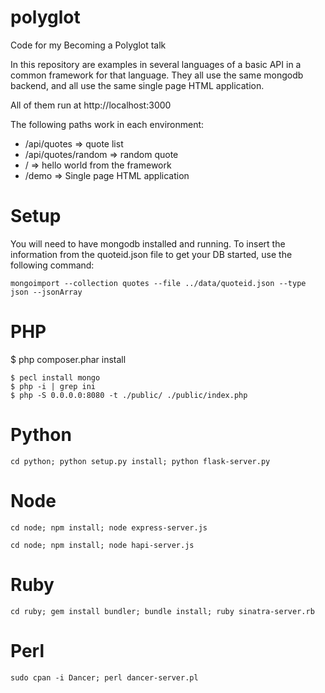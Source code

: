 # polyglot
Code for my Becoming a Polyglot talk

In this repository are examples in several languages of a basic API in a common framework for that language.  They all use the same mongodb backend, and all use the same single page HTML application.

All of them run at http://localhost:3000

The following paths work in each environment:
* /api/quotes => quote list
* /api/quotes/random => random quote
* / => hello world from the framework
* /demo => Single page HTML application

# Setup
You will need to have mongodb installed and running.  To insert the information from the quoteid.json file to get your DB started, use the following command:

`mongoimport --collection quotes --file ../data/quoteid.json --type json --jsonArray`

# PHP
$ php composer.phar install 
```
$ pecl install mongo
$ php -i | grep ini
$ php -S 0.0.0.0:8080 -t ./public/ ./public/index.php
```

# Python
`cd python; python setup.py install; python flask-server.py`

# Node
`cd node; npm install; node express-server.js`

`cd node; npm install; node hapi-server.js`

# Ruby
`cd ruby; gem install bundler; bundle install; ruby sinatra-server.rb`

# Perl
`sudo cpan -i Dancer; perl dancer-server.pl`
